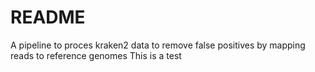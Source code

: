 # README
A pipeline to proces kraken2 data to remove false positives by mapping reads to reference genomes
This is a test